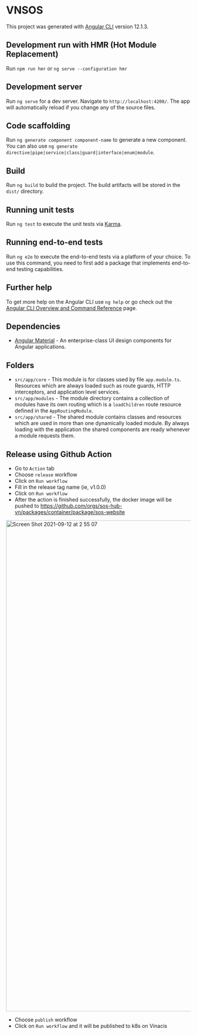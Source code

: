 # VNSOS

This project was generated with [Angular CLI](https://github.com/angular/angular-cli) version 12.1.3.

## Development run with HMR (Hot Module Replacement)

Run `npm run hmr` or `ng serve --configuration hmr`

## Development server

Run `ng serve` for a dev server. Navigate to `http://localhost:4200/`. The app will automatically reload if you change any of the source files.

## Code scaffolding

Run `ng generate component component-name` to generate a new component. You can also use `ng generate directive|pipe|service|class|guard|interface|enum|module`.

## Build

Run `ng build` to build the project. The build artifacts will be stored in the `dist/` directory.

## Running unit tests

Run `ng test` to execute the unit tests via [Karma](https://karma-runner.github.io).

## Running end-to-end tests

Run `ng e2e` to execute the end-to-end tests via a platform of your choice. To use this command, you need to first add a package that implements end-to-end testing capabilities.

## Further help

To get more help on the Angular CLI use `ng help` or go check out the [Angular CLI Overview and Command Reference](https://angular.io/cli) page.

## Dependencies

- [Angular Material](https://material.angular.io/) - An enterprise-class UI design components for Angular applications.

## Folders

- `src/app/core` - This module is for classes used by file `app.module.ts`. Resources which are always loaded such as route guards, HTTP interceptors, and application level services.
- `src/app/modules` - The module directory contains a collection of modules have its own routing which is a `loadChildren` route resource defined in the `AppRoutingModule`.
- `src/app/shared` - The shared module contains classes and resources which are used in more than one dynamically loaded module. By always loading with the application the shared components are ready whenever a module requests them.

## Release using Github Action
- Go to `Action` tab
- Choose `release` workflow
- Click on `Run workflow`
- Fill in the release tag name (ie, v1.0.0)
- Click on `Run workflow`
- After the action is finished successfully, the docker image will be pushed to https://github.com/orgs/sos-hub-vn/packages/container/package/sos-website

<img width="1336" alt="Screen Shot 2021-09-12 at 2 55 07" src="https://user-images.githubusercontent.com/7227377/132956913-4d065823-22d4-4729-93df-9ff9facf8e4c.png">

- Choose `publish` workflow
- Click on `Run workflow` and it will be published to k8s on Vinacis

